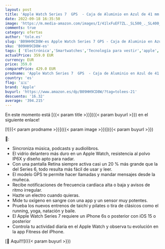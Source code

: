 ```yaml
---
layout: post
title: 'Apple Watch Series 7  GPS  - Caja de Aluminio en Azul de 41 mm - Correa Deportiva en Color Abismo - Talla única'
date: 2022-09-18 16:35:50
image: 'https://m.media-amazon.com/images/I/41lxFuEF7ZL._SL500_._SL400_.jpg'
comments: true
category: ofertas
author: 'tole.es'
slug: 'B09HH9CD8W-es Apple Watch Series 7 GPS - Caja de Aluminio en Azul de 41...'
sku: 'B09HH9CD8W-es'
tags: [ 'Electrónica','Smartwatches','Tecnología para vestir','apple','🇪🇸', ]
actualPrice: 359.0 EUR
currency: EUR
price: 359.0
comparePrice: 429.0 EUR
prodname: 'Apple Watch Series 7  GPS  - Caja de Aluminio en Azul de 41 mm - Correa Deportiva en Color Abismo - Talla única'
country: 'es'
flag: '🇪🇸'
brand: 'Apple'
buyurl: 'https://www.amazon.es/dp/B09HH9CD8W/?tag=tolees-21'
descuento: '16.32'
average: '394.215'
---
```


En este momento está [{{< param title >}}]({{< param buyurl >}}) en el siguiente enlace!

[![{{< param prodname >}}]({{< param image >}})]({{< param buyurl >}})

🔎:

- Sincroniza música, podcasts y audiolibros.
- El vidrio delantero más duro en un Apple Watch, resistencia al polvo IP6X y diseño apto para nadar.
- Con una pantalla Retina siempre activa casi un 20 % más grande que la del Series 6, todo resulta más fácil de usar y leer.
- El modelo GPS te permite hacer llamadas y mandar mensajes desde la muñeca.
- Recibe notificaciones de frecuencia cardiaca alta o baja y avisos de ritmo irregular.
- Hazte un electro cuando quieras.
- Mide tu oxígeno en sangre con una app y un sensor muy potentes.
- Prueba los nuevos entrenos de taichí y pilates o tira de clásicos como el running, yoga, natación y baile.
- El Apple Watch Series 7 requiere un iPhone 6s o posterior con iOS 15 o posterior
- Controla tu actividad diaria en el Apple Watch y observa tu evolución en la app Fitness del iPhone.

[🛒 Aquí!!!]({{< param buyurl >}})
